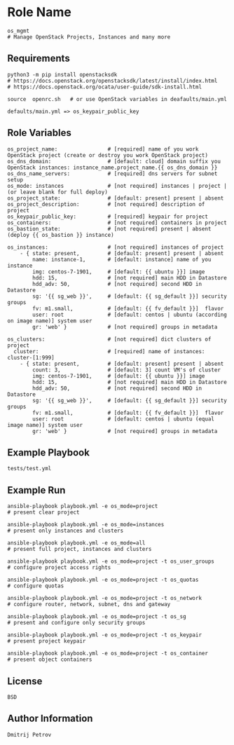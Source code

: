 Role Name
=========

	os_mgmt
    # Manage OpenStack Projects, Instances and many more

Requirements
------------

	python3 -m pip install openstacksdk
	# https://docs.openstack.org/openstacksdk/latest/install/index.html
	# https://docs.openstack.org/ocata/user-guide/sdk-install.html
	
    source 	openrc.sh   # or use OpenStack variables in deafaults/main.yml
	
	defaults/main.yml => os_keypair_public_key
	

Role Variables
--------------

    os_project_name:                # [required] name of you work OpenStack project (create or destroy you work OpenStack project)
    os_dns_domain:                  # [default: cloud] domain suffix you OpenStack instances: instance_name.project_name.{{ os_dns_domain }}
    os_dns_name_servers:            # [required] dns servers for subnet setup
    os_mode: instances              # [not required] instances | project | (or leave blank for full deploy)
    os_project_state:               # [default: present] present | absent
    os_project_description:         # [not required] description of project
    os_keypair_public_key:          # [required] keypair for project
    os_containers:                  # [not required] containers in project
    os_bastion_state:               # [not required] present | absent (deploy {{ os_bastion }} instance)
    
    os_instances:                   # [not required] instances of project
        - { state: present,         # [default: present] present | absent
            name: instance-1,       # [default: instance] name of you instance 
            img: centos-7-1901,     # [default: {{ ubuntu }}] image 
            hdd: 15,                # [not required] main HDD in Datastore
            hdd_adv: 50,            # [not required] second HDD in Datastore
            sg: '{{ sg_web }}',     # [default: {{ sg_default }}] security groups
            fv: m1.small,           # [default: {{ fv_default }}]  flavor
            user: root              # [default: centos | ubuntu (according on image name)] system user  
            gr: 'web' }             # [not required] groups in metadata
            
    os_clusters:                    # [not required] dict clusters of project
      cluster:                      # [required] name of instances: cluster-[1:999]
        - { state: present,         # [default: present] present | absent
            count: 3,               # [default: 3] count VM's of cluster
            img: centos-7-1901,     # [default: {{ ubuntu }}] image 
            hdd: 15,                # [not required] main HDD in Datastore
            hdd_adv: 50,            # [not required] second HDD in Datastore
            sg: '{{ sg_web }}',     # [default: {{ sg_default }}] security groups
            fv: m1.small,           # [default: {{ fv_default }}]  flavor
            user: root              # [default: centos | ubuntu (equal image name)] system user
            gr: 'web' }             # [not required] groups in metadata
	

Example Playbook
----------------

    tests/test.yml
    
    
Example Run
----------------
		    
    ansible-playbook playbook.yml -e os_mode=project
    # present clear project
    
    ansible-playbook playbook.yml -e os_mode=instances
    # present only instances and clusters
    
    ansible-playbook playbook.yml -e os_mode=all
    # present full project, instances and clusters
    
    ansible-playbook playbook.yml -e os_mode=project -t os_user_groups
    # configure project access rights
    
    ansible-playbook playbook.yml -e os_mode=project -t os_quotas
    # configure quotas
    
    ansible-playbook playbook.yml -e os_mode=project -t os_network
    # configure router, network, subnet, dns and gateway
    
    ansible-playbook playbook.yml -e os_mode=project -t os_sg
    # present and configure only security groups
    
    ansible-playbook playbook.yml -e os_mode=project -t os_keypair
	# present project keypair
	
	ansible-playbook playbook.yml -e os_mode=project -t os_container
	# present object containers
	    

License
-------

    BSD


Author Information
------------------

	Dmitrij Petrov
